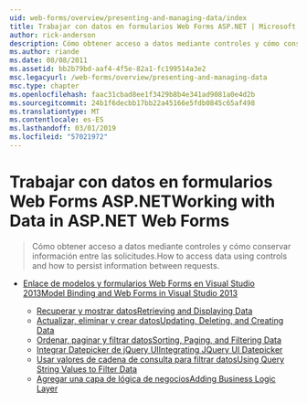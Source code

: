 ```yaml
---
uid: web-forms/overview/presenting-and-managing-data/index
title: Trabajar con datos en formularios Web Forms ASP.NET | Microsoft Docs
author: rick-anderson
description: Cómo obtener acceso a datos mediante controles y cómo conservar información entre las solicitudes.
ms.author: riande
ms.date: 08/08/2011
ms.assetid: bb2b79bd-aaf4-4f5e-82a1-fc199514a3e2
msc.legacyurl: /web-forms/overview/presenting-and-managing-data
msc.type: chapter
ms.openlocfilehash: faac31cbad8ee1f3429b8b4e341ad9081a0e4d2b
ms.sourcegitcommit: 24b1f6decbb17bb22a45166e5fdb0845c65af498
ms.translationtype: MT
ms.contentlocale: es-ES
ms.lasthandoff: 03/01/2019
ms.locfileid: "57021972"
---
```

<a name="working-with-data-in-aspnet-web-forms"></a><span data-ttu-id="c3f93-103">Trabajar con datos en formularios Web Forms ASP.NET</span><span class="sxs-lookup"><span data-stu-id="c3f93-103">Working with Data in ASP.NET Web Forms</span></span>
====================
> <span data-ttu-id="c3f93-104">Cómo obtener acceso a datos mediante controles y cómo conservar información entre las solicitudes.</span><span class="sxs-lookup"><span data-stu-id="c3f93-104">How to access data using controls and how to persist information between requests.</span></span>


- [<span data-ttu-id="c3f93-105">Enlace de modelos y formularios Web Forms en Visual Studio 2013</span><span class="sxs-lookup"><span data-stu-id="c3f93-105">Model Binding and Web Forms in Visual Studio 2013</span></span>](model-binding/index.md)

    - [<span data-ttu-id="c3f93-106">Recuperar y mostrar datos</span><span class="sxs-lookup"><span data-stu-id="c3f93-106">Retrieving and Displaying Data</span></span>](model-binding/retrieving-data.md)
    - [<span data-ttu-id="c3f93-107">Actualizar, eliminar y crear datos</span><span class="sxs-lookup"><span data-stu-id="c3f93-107">Updating, Deleting, and Creating Data</span></span>](model-binding/updating-deleting-and-creating-data.md)
    - [<span data-ttu-id="c3f93-108">Ordenar, paginar y filtrar datos</span><span class="sxs-lookup"><span data-stu-id="c3f93-108">Sorting, Paging, and Filtering Data</span></span>](model-binding/sorting-paging-and-filtering-data.md)
    - [<span data-ttu-id="c3f93-109">Integrar Datepicker de jQuery UI</span><span class="sxs-lookup"><span data-stu-id="c3f93-109">Integrating JQuery UI Datepicker</span></span>](model-binding/integrating-jquery-ui.md)
    - [<span data-ttu-id="c3f93-110">Usar valores de cadena de consulta para filtrar datos</span><span class="sxs-lookup"><span data-stu-id="c3f93-110">Using Query String Values to Filter Data</span></span>](model-binding/using-query-string-values-to-retrieve-data.md)
    - [<span data-ttu-id="c3f93-111">Agregar una capa de lógica de negocios</span><span class="sxs-lookup"><span data-stu-id="c3f93-111">Adding Business Logic Layer</span></span>](model-binding/adding-business-logic-layer.md)
